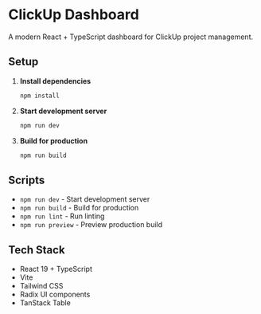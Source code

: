 # ClickUp Dashboard

A modern React + TypeScript dashboard for ClickUp project management.

## Setup

1. **Install dependencies**
   ```bash
   npm install
   ```

2. **Start development server**
   ```bash
   npm run dev
   ```

3. **Build for production**
   ```bash
   npm run build
   ```

## Scripts

- `npm run dev` - Start development server
- `npm run build` - Build for production  
- `npm run lint` - Run linting
- `npm run preview` - Preview production build

## Tech Stack

- React 19 + TypeScript
- Vite
- Tailwind CSS
- Radix UI components
- TanStack Table